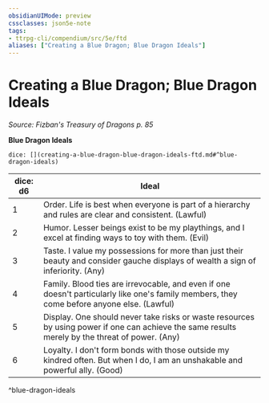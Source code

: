 ```yaml
---
obsidianUIMode: preview
cssclasses: json5e-note
tags:
- ttrpg-cli/compendium/src/5e/ftd
aliases: ["Creating a Blue Dragon; Blue Dragon Ideals"]
---
```

# Creating a Blue Dragon; Blue Dragon Ideals
*Source: Fizban's Treasury of Dragons p. 85* 

**Blue Dragon Ideals**

`dice: [](creating-a-blue-dragon-blue-dragon-ideals-ftd.md#^blue-dragon-ideals)`

| dice: d6 | Ideal |
|----------|-------|
| 1 | Order. Life is best when everyone is part of a hierarchy and rules are clear and consistent. (Lawful) |
| 2 | Humor. Lesser beings exist to be my playthings, and I excel at finding ways to toy with them. (Evil) |
| 3 | Taste. I value my possessions for more than just their beauty and consider gauche displays of wealth a sign of inferiority. (Any) |
| 4 | Family. Blood ties are irrevocable, and even if one doesn't particularly like one's family members, they come before anyone else. (Lawful) |
| 5 | Display. One should never take risks or waste resources by using power if one can achieve the same results merely by the threat of power. (Any) |
| 6 | Loyalty. I don't form bonds with those outside my kindred often. But when I do, I am an unshakable and powerful ally. (Good) |
^blue-dragon-ideals